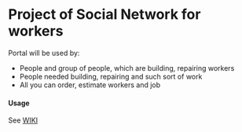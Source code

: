 Project of Social Network for workers
=====================================

Portal will be used by:

* People and group of people, which are building, repairing workers
* People needed building, repairing and such sort of work
* All you can order, estimate workers and job

 #### Usage
 See [WIKI](https://bitbucket.org/callistomoon/makeitfine/wiki/Usage)